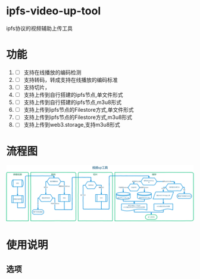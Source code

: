 # ipfs-video-up-tool
ipfs协议的视频辅助上传工具

# 功能
1. - [ ] 支持在线播放的编码检测
2. - [ ] 支持转码，转成支持在线播放的编码标准
3. - [ ] 支持切片，
4. - [ ] 支持上传到自行搭建的ipfs节点,单文件形式
5. - [ ] 支持上传到自行搭建的ipfs节点,m3u8形式
6. - [ ] 支持上传到ipfs节点的Filestore方式,单文件形式
7. - [ ] 支持上传到ipfs节点的Filestore方式,m3u8形式
8. - [ ] 支持上传到web3.storage,支持m3u8形式

# 流程图
![FlowChart](img/FlowChart.png)

# 使用说明
## 选项

